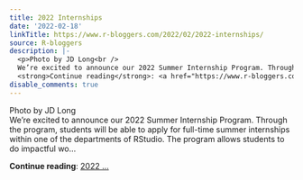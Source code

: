 ```yaml
---
title: 2022 Internships
date: '2022-02-18'
linkTitle: https://www.r-bloggers.com/2022/02/2022-internships/
source: R-bloggers
description: |-
  <p>Photo by JD Long<br />
  We’re excited to announce our 2022 Summer Internship Program. Through the program, students will be able to apply for full-time summer internships within one of the departments of RStudio. The program allows students to do impactful wo...</p>
  <strong>Continue reading</strong>: <a href="https://www.r-bloggers.com/2022/02/2022-internships/">2022 ...
disable_comments: true
---
```

<p>Photo by JD Long<br />
We’re excited to announce our 2022 Summer Internship Program. Through the program, students will be able to apply for full-time summer internships within one of the departments of RStudio. The program allows students to do impactful wo...</p>
<strong>Continue reading</strong>: <a href="https://www.r-bloggers.com/2022/02/2022-internships/">2022 ...